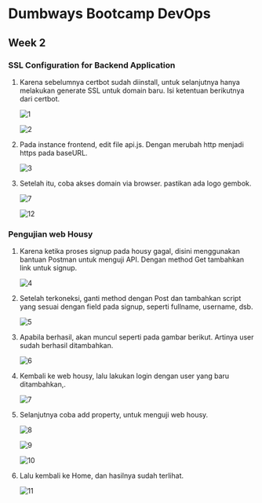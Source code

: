 # Dumbways Bootcamp DevOps
## Week 2
### SSL Configuration for Backend Application

1. Karena sebelumnya certbot sudah diinstall, untuk selanjutnya hanya melakukan generate SSL untuk domain baru. Isi ketentuan berikutnya dari certbot.
   
   ![1]()

   ![2]()

2. Pada instance frontend, edit file api.js. Dengan merubah http menjadi https pada baseURL.
   
   ![3]()

3. Setelah itu, coba akses domain via browser. pastikan ada logo gembok.
   
   ![7]()
   
   ![12]()

### Pengujian web Housy

1. Karena ketika proses signup pada housy gagal, disini menggunakan bantuan Postman untuk menguji API. Dengan method Get tambahkan link untuk signup.
   
   ![4]()

2. Setelah terkoneksi, ganti method dengan Post dan tambahkan script yang sesuai dengan field pada signup, seperti fullname, username, dsb.
   
   ![5]()

3. Apabila berhasil, akan muncul seperti pada gambar berikut. Artinya user sudah berhasil ditambahkan.
   
   ![6]()

4. Kembali ke web housy, lalu lakukan login dengan user yang baru ditambahkan,.
   
   ![7]()

5. Selanjutnya coba add property, untuk menguji web housy. 
   
   ![8]()

   ![9]()

   ![10]()

6. Lalu kembali ke Home, dan hasilnya sudah terlihat.
   
   ![11]()